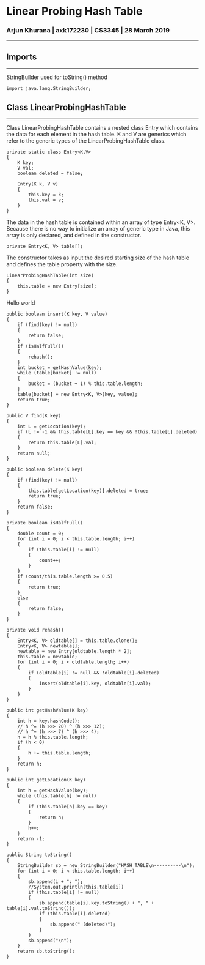 # Linear Probing Hash Table
### Arjun Khurana | axk172230 | CS3345 | 28 March 2019
---
## Imports
---
StringBuilder used for toString() method

```
import java.lang.StringBuilder;
```
## Class LinearProbingHashTable
---
Class LinearProbingHashTable contains a nested class Entry
which contains the data for each element in the hash table.
K and V are generics which refer to the generic types of the LinearProbingHashTable class.
```
private static class Entry<K,V>
{
    K key;
    V val;
    boolean deleted = false;

    Entry(K k, V v)
    {
        this.key = k;
        this.val = v;
    }
}
```
The data in the hash table is contained within an array of type Entry<K, V>. Because there is no way to initialize an array of generic type in Java, this array is only declared, and defined in the constructor.
``` 
private Entry<K, V> table[];
```
The constructor takes as input the desired starting size of the hash table and defines the table property with the size.
```
LinearProbingHashTable(int size)
{
    this.table = new Entry[size];
}
```
Hello world
```
public boolean insert(K key, V value)
{
    if (find(key) != null)
    {
        return false;
    }
    if (isHalfFull())
    {
        rehash();
    }
    int bucket = getHashValue(key);
    while (table[bucket] != null)
    {
        bucket = (bucket + 1) % this.table.length;
    }
    table[bucket] = new Entry<K, V>(key, value);
    return true;
}
```
```
public V find(K key)
{
    int L = getLocation(key);
    if (L != -1 && this.table[L].key == key && !this.table[L].deleted)
    {
        return this.table[L].val;
    }
    return null;
}
```
```
public boolean delete(K key)
{
    if (find(key) != null)
    {
        this.table[getLocation(key)].deleted = true;
        return true;
    }
    return false;
}
```
```
private boolean isHalfFull()
{
    double count = 0;
    for (int i = 0; i < this.table.length; i++)
    {
        if (this.table[i] != null)
        {
            count++;
        }
    }
    if (count/this.table.length >= 0.5)
    {
        return true;
    }
    else
    {
        return false;
    }
}
```
```
private void rehash()
{
    Entry<K, V> oldtable[] = this.table.clone();
    Entry<K, V> newtable[];
    newtable = new Entry[oldtable.length * 2];
    this.table = newtable;
    for (int i = 0; i < oldtable.length; i++)
    {
        if (oldtable[i] != null && !oldtable[i].deleted)
        {
            insert(oldtable[i].key, oldtable[i].val);
        }
    }
}
```
```
public int getHashValue(K key)
{
    int h = key.hashCode();
    // h ^= (h >>> 20) ^ (h >>> 12);
    // h ^= (h >>> 7) ^ (h >>> 4);
    h = h % this.table.length;
    if (h < 0)
    {
        h += this.table.length;
    }
    return h;
}
```
```
public int getLocation(K key)
{
    int h = getHashValue(key);
    while (this.table[h] != null)
    {
        if (this.table[h].key == key)
        {
            return h;
        }
        h++;
    }
    return -1;
}
```
```
public String toString()
{
    StringBuilder sb = new StringBuilder("HASH TABLE\n----------\n");
    for (int i = 0; i < this.table.length; i++)
    {
        sb.append(i + ": ");
        //System.out.println(this.table[i])
        if (this.table[i] != null)
        {
            sb.append(table[i].key.toString() + ", " + table[i].val.toString());
            if (this.table[i].deleted)
            {
                sb.append(" (deleted)");
            }
        }
        sb.append("\n");
    }
    return sb.toString();
}
```